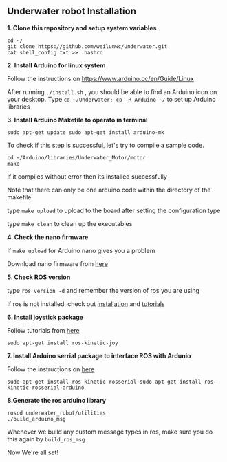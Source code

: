 ## Underwater robot Installation

**1. Clone this repository and setup system variables**

```
cd ~/
git clone https://github.com/weilunwc/Underwater.git
cat shell_config.txt >> .bashrc
```

**2. Install Arduino for linux system**

Follow the instructions on https://www.arduino.cc/en/Guide/Linux 

After running `./install.sh` , you should be able to find an Arduino icon on your desktop. Type `cd ~/Underwater; cp -R Arduino ~/` to set up Arduino libraries

**3. Install Arduino Makefile to operato in terminal**

`sudo apt-get update sudo apt-get install arduino-mk`

To check if this step is successful, let's try to compile a sample code. 

```
cd ~/Arduino/libraries/Underwater_Motor/motor
make
``` 
If it compiles without error then its installed successfully


Note that there can only be one arduino code within the directory of the makefile

type `make upload` to upload to the board after setting the configuration type 

type `make clean` to clean up the executables

**4. Check the nano firmware**

If `make upload` for Arduino nano gives you a problem

Download nano firmware from [here](https://www.elegoo.com/download/)

**5. Check ROS version**

type `ros version -d` and remember the version of ros you are using

If ros is not installed, check out [installation](http://wiki.ros.org/ROS/Installation) and [tutorials](http://wiki.ros.org/ROS/Tutorials)

**6. Install joystick package**

Follow tutorials from [here](http://wiki.ros.org/joy/Tutorials/ConfiguringALinuxJoystick)

`sudo apt-get install ros-kinetic-joy`

**7. Install Arduino serrial package to interface ROS with Ardunio**

Follow the instructions on [here](http://wiki.ros.org/rosserial_arduino/Tutorials/Arduino%20IDE%20Setup) 

`sudo apt-get install ros-kinetic-rosserial sudo apt-get install ros-kinetic-rosserial-arduino`

**8.Generate the ros arduino library**

```
roscd underwater_robot/utilities
./build_arduino_msg
```
Whenever we build any custom message types in ros, make sure you do this again by `build_ros_msg`


Now We're all set!
